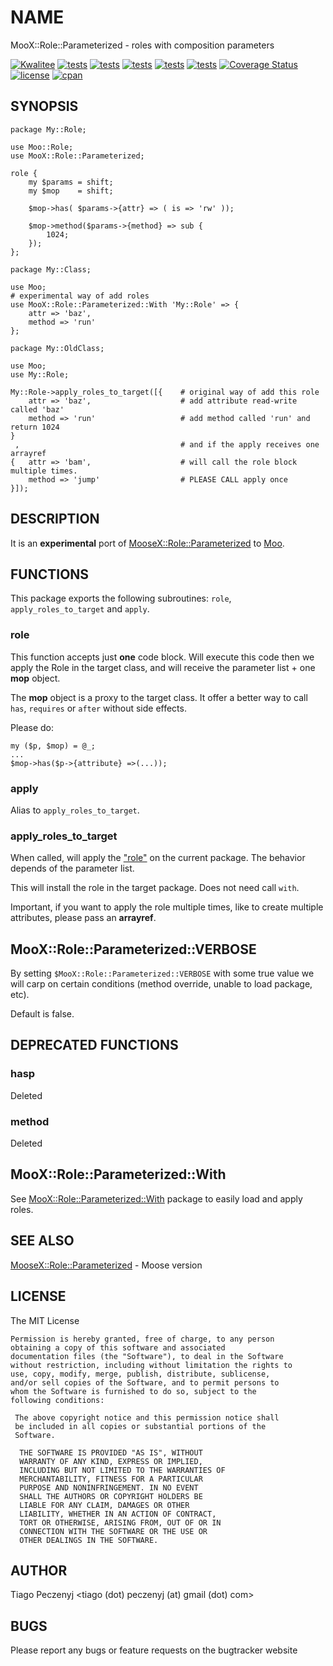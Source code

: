 # NAME

MooX::Role::Parameterized - roles with composition parameters

[![Kwalitee](https://cpants.cpanauthors.org/dist/MooX-Role-Parameterized.svg)](https://cpants.cpanauthors.org/dist/MooX-Role-Parameterized)
[![tests](https://github.com/peczenyj/MooX-Role-Parameterized/actions/workflows/linux.yml/badge.svg)](https://github.com/peczenyj/MooX-Role-Parameterized/actions/workflows/linux.yml)
[![tests](https://github.com/peczenyj/MooX-Role-Parameterized/actions/workflows/windows.yml/badge.svg)](https://github.com/peczenyj/MooX-Role-Parameterized/actions/workflows/windows.yml)
[![tests](https://github.com/peczenyj/MooX-Role-Parameterized/actions/workflows/macos.yml/badge.svg)](https://github.com/peczenyj/MooX-Role-Parameterized/actions/workflows/macos.yml)
[![tests](https://github.com/peczenyj/MooX-Role-Parameterized/actions/workflows/perltidy.yml/badge.svg)](https://github.com/peczenyj/MooX-Role-Parameterized/actions/workflows/perltidy.yml)
[![tests](https://github.com/peczenyj/MooX-Role-Parameterized/actions/workflows/perlcritic.yml/badge.svg)](https://github.com/peczenyj/MooX-Role-Parameterized/actions/workflows/perlcritic.yml)
[![Coverage Status](https://coveralls.io/repos/github/peczenyj/MooX-Role-Parameterized/badge.svg?branch=master)](https://coveralls.io/github/peczenyj/MooX-Role-Parameterized?branch=master)
[![license](https://img.shields.io/cpan/l/MooX-Role-Parameterized.svg)](https://github.com/peczenyj/MooX-Role-Parameterized/blob/master/LICENSE)
[![cpan](https://img.shields.io/cpan/v/MooX-Role-Parameterized.svg)](https://metacpan.org/dist/MooX-Role-Parameterized)

## SYNOPSIS

    package My::Role;

    use Moo::Role;
    use MooX::Role::Parameterized;

    role {
        my $params = shift;
        my $mop    = shift;

        $mop->has( $params->{attr} => ( is => 'rw' ));

        $mop->method($params->{method} => sub {
            1024;
        });
    };

    package My::Class;

    use Moo;
    # experimental way of add roles
    use MooX::Role::Parameterized::With 'My::Role' => {
        attr => 'baz',
        method => 'run'
    };

    package My::OldClass;

    use Moo;
    use My::Role;

    My::Role->apply_roles_to_target([{    # original way of add this role
        attr => 'baz',                    # add attribute read-write called 'baz' 
        method => 'run'                   # add method called 'run' and return 1024 
    }
     ,                                    # and if the apply receives one arrayref
    {   attr => 'bam',                    # will call the role block multiple times.
        method => 'jump'                  # PLEASE CALL apply once
    }]);      

## DESCRIPTION

It is an **experimental** port of [MooseX::Role::Parameterized](https://metacpan.org/pod/MooseX::Role::Parameterized) to [Moo](https://metacpan.org/pod/Moo).

## FUNCTIONS

This package exports the following subroutines: `role`, `apply_roles_to_target` and `apply`.

### role

This function accepts just **one** code block. Will execute this code then we apply the Role in the
target class, and will receive the parameter list + one **mop** object.

The **mop** object is a proxy to the target class. It offer a better way to call `has`, `requires` or `after` without side effects.

Please do:

    my ($p, $mop) = @_;
    ...
    $mop->has($p->{attribute} =>(...));

### apply

Alias to `apply_roles_to_target`.

### apply_roles_to_target

When called, will apply the ["role"](#role) on the current package. The behavior depends of the parameter list.

This will install the role in the target package. Does not need call `with`.

Important, if you want to apply the role multiple times, like to create multiple attributes, please pass an **arrayref**.

## MooX::Role::Parameterized::VERBOSE

By setting `$MooX::Role::Parameterized::VERBOSE` with some true value we will carp on certain conditions
(method override, unable to load package, etc).

Default is false.

## DEPRECATED FUNCTIONS

### hasp

Deleted

### method

Deleted

## MooX::Role::Parameterized::With

See [MooX::Role::Parameterized::With](https://metacpan.org/pod/MooX::Role::Parameterized::With) package to easily load and apply roles.

## SEE ALSO

[MooseX::Role::Parameterized](https://metacpan.org/pod/MooseX::Role::Parameterized) - Moose version

## LICENSE

The MIT License

    Permission is hereby granted, free of charge, to any person
    obtaining a copy of this software and associated
    documentation files (the "Software"), to deal in the Software
    without restriction, including without limitation the rights to
    use, copy, modify, merge, publish, distribute, sublicense,
    and/or sell copies of the Software, and to permit persons to
    whom the Software is furnished to do so, subject to the
    following conditions:
     
     The above copyright notice and this permission notice shall
     be included in all copies or substantial portions of the
     Software.
      
      THE SOFTWARE IS PROVIDED "AS IS", WITHOUT
      WARRANTY OF ANY KIND, EXPRESS OR IMPLIED,
      INCLUDING BUT NOT LIMITED TO THE WARRANTIES OF
      MERCHANTABILITY, FITNESS FOR A PARTICULAR
      PURPOSE AND NONINFRINGEMENT. IN NO EVENT
      SHALL THE AUTHORS OR COPYRIGHT HOLDERS BE
      LIABLE FOR ANY CLAIM, DAMAGES OR OTHER
      LIABILITY, WHETHER IN AN ACTION OF CONTRACT,
      TORT OR OTHERWISE, ARISING FROM, OUT OF OR IN
      CONNECTION WITH THE SOFTWARE OR THE USE OR
      OTHER DEALINGS IN THE SOFTWARE.

## AUTHOR

Tiago Peczenyj <tiago (dot) peczenyj (at) gmail (dot) com>

## BUGS

Please report any bugs or feature requests on the bugtracker website
